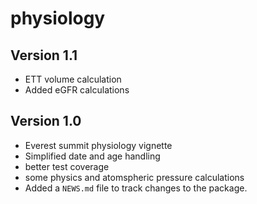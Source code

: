 # physiology

## Version 1.1

* ETT volume calculation
* Added eGFR calculations

## Version 1.0

* Everest summit physiology vignette
* Simplified date and age handling
* better test coverage
* some physics and atomspheric pressure calculations
* Added a `NEWS.md` file to track changes to the package.
